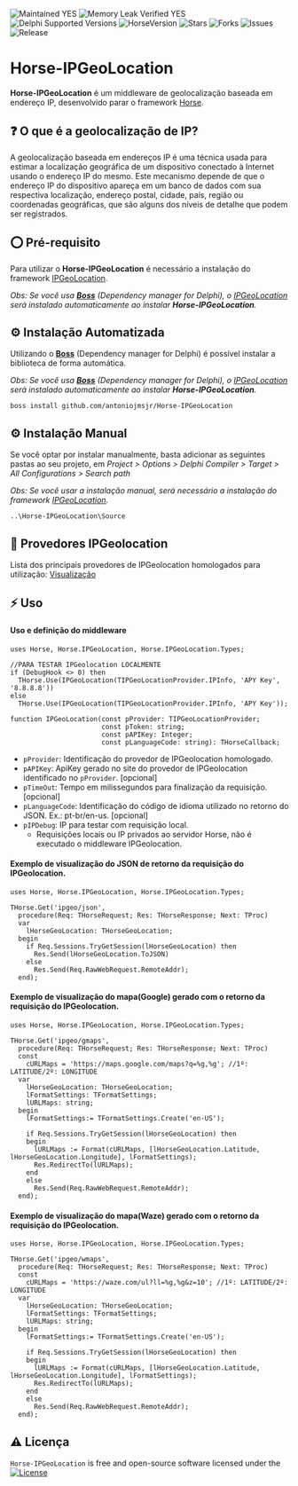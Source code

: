 ![Maintained YES](https://img.shields.io/badge/Maintained%3F-yes-green.svg?style=flat-square&color=important)
![Memory Leak Verified YES](https://img.shields.io/badge/Memory%20Leak%20Verified%3F-yes-green.svg?style=flat-square&color=important)
![Delphi Supported Versions](https://img.shields.io/badge/Delphi%20Supported%20Versions-Tokyo%2010.2.3%20and%20above-blue.svg?style=flat-square)
![HorseVersion](https://img.shields.io/badge/Horse%20minimum%20version-v3.0.1-blue.svg?style=flat-square)
![Stars](https://img.shields.io/github/stars/antoniojmsjr/Horse-IPGeoLocation.svg?style=flat-square)
![Forks](https://img.shields.io/github/forks/antoniojmsjr/Horse-IPGeoLocation.svg?style=flat-square)
![Issues](https://img.shields.io/github/issues/antoniojmsjr/Horse-IPGeoLocation.svg?style=flat-square&color=blue)
![Release](https://img.shields.io/github/v/release/antoniojmsjr/Horse-IPGeoLocation?label=Latest%20release&style=flat-square&color=important)

# Horse-IPGeoLocation

**Horse-IPGeoLocation** é um middleware de geolocalização baseada em endereço IP, desenvolvido parar o framework [Horse](https://github.com/HashLoad/horse).

## ❓ O que é a geolocalização de IP?

A geolocalização baseada em endereços IP é uma técnica usada para estimar a localização geográfica de um dispositivo conectado à Internet usando o endereço IP do mesmo. Este mecanismo depende de que o endereço IP do dispositivo apareça em um banco de dados com sua respectiva localização, endereço postal, cidade, país, região ou coordenadas geográficas, que são alguns dos níveis de detalhe que podem ser registrados.

## ⭕ Pré-requisito

Para utilizar o **Horse-IPGeoLocation** é necessário a instalação do framework [IPGeoLocation](https://github.com/antoniojmsjr/IPGeoLocation/releases/latest).

*Obs: Se você usa [**Boss**](https://github.com/HashLoad/boss/releases/latest) (Dependency manager for Delphi), o [IPGeoLocation](https://github.com/antoniojmsjr/IPGeoLocation/releases/latest) será instalado automaticamente ao instalar **Horse-IPGeoLocation**.*


## ⚙️ Instalação Automatizada

Utilizando o [**Boss**](https://github.com/HashLoad/boss/releases/latest) (Dependency manager for Delphi) é possível instalar a biblioteca de forma automática.

*Obs: Se você usa [**Boss**](https://github.com/HashLoad/boss/releases/latest) (Dependency manager for Delphi), o [IPGeoLocation](https://github.com/antoniojmsjr/IPGeoLocation/releases/latest) será instalado automaticamente ao instalar **Horse-IPGeoLocation**.*

```
boss install github.com/antoniojmsjr/Horse-IPGeoLocation
```

## ⚙️ Instalação Manual

Se você optar por instalar manualmente, basta adicionar as seguintes pastas ao seu projeto, em *Project > Options > Delphi Compiler > Target > All Configurations > Search path*

*Obs: Se você usar a instalação manual, será necessário a instalação do framework [IPGeoLocation](https://github.com/antoniojmsjr/IPGeoLocation/releases/latest).*

```
..\Horse-IPGeoLocation\Source
```

## 🧬 Provedores IPGeolocation

Lista dos principais provedores de IPGeolocation homologados para utilização: [Visualização](https://github.com/antoniojmsjr/IPGeoLocation#provedores-homologados)

## ⚡️ Uso

#### Uso e definição do middleware

```delphi
uses Horse, Horse.IPGeoLocation, Horse.IPGeoLocation.Types;

//PARA TESTAR IPGeolocation LOCALMENTE
if (DebugHook <> 0) then
  THorse.Use(IPGeoLocation(TIPGeoLocationProvider.IPInfo, 'APY Key', '8.8.8.8'))
else
  THorse.Use(IPGeoLocation(TIPGeoLocationProvider.IPInfo, 'APY Key'));
```

```delphi
function IPGeoLocation(const pProvider: TIPGeoLocationProvider;
                       const pToken: string;
                       const pAPIKey: Integer;
                       const pLanguageCode: string): THorseCallback;
```
* `pProvider`: Identificação do provedor de IPGeolocation homologado.
* `pAPIKey`: ApiKey gerado no site do provedor de IPGeolocation identificado no `pProvider`. [opcional]
* `pTimeOut`: Tempo em milissegundos para finalização da requisição. [opcional]
* `pLanguageCode`: Identificação do código de idioma utilizado no retorno do JSON. Ex.: pt-br/en-us. [opcional]
* `pIPDebug`: IP para testar com requisição local.
  * Requisições locais ou IP privados ao servidor Horse, não é executado o middleware IPGeolocation.

#### Exemplo de visualização do JSON de retorno da requisição do IPGeolocation.

```delphi
uses Horse, Horse.IPGeoLocation, Horse.IPGeoLocation.Types;

THorse.Get('ipgeo/json',
  procedure(Req: THorseRequest; Res: THorseResponse; Next: TProc)
  var
    lHorseGeoLocation: THorseGeoLocation;
  begin
    if Req.Sessions.TryGetSession(lHorseGeoLocation) then
      Res.Send(lHorseGeoLocation.ToJSON)
    else
      Res.Send(Req.RawWebRequest.RemoteAddr);
  end);
```

#### Exemplo de visualização do mapa(Google) gerado com o retorno da requisição do IPGeolocation.

```delphi
uses Horse, Horse.IPGeoLocation, Horse.IPGeoLocation.Types;

THorse.Get('ipgeo/gmaps',
  procedure(Req: THorseRequest; Res: THorseResponse; Next: TProc)
  const
    cURLMaps = 'https://maps.google.com/maps?q=%g,%g'; //1º: LATITUDE/2º: LONGITUDE
  var
    lHorseGeoLocation: THorseGeoLocation;
    lFormatSettings: TFormatSettings;
    lURLMaps: string;
  begin
    lFormatSettings:= TFormatSettings.Create('en-US');

    if Req.Sessions.TryGetSession(lHorseGeoLocation) then
    begin
      lURLMaps := Format(cURLMaps, [lHorseGeoLocation.Latitude, lHorseGeoLocation.Longitude], lFormatSettings);
      Res.RedirectTo(lURLMaps);
    end
    else
      Res.Send(Req.RawWebRequest.RemoteAddr);
  end);
```

#### Exemplo de visualização do mapa(Waze) gerado com o retorno da requisição do IPGeolocation.

```delphi
uses Horse, Horse.IPGeoLocation, Horse.IPGeoLocation.Types;

THorse.Get('ipgeo/wmaps',
  procedure(Req: THorseRequest; Res: THorseResponse; Next: TProc)
  const
    cURLMaps = 'https://waze.com/ul?ll=%g,%g&z=10'; //1º: LATITUDE/2º: LONGITUDE
  var
    lHorseGeoLocation: THorseGeoLocation;
    lFormatSettings: TFormatSettings;
    lURLMaps: string;
  begin
    lFormatSettings:= TFormatSettings.Create('en-US');

    if Req.Sessions.TryGetSession(lHorseGeoLocation) then
    begin
      lURLMaps := Format(cURLMaps, [lHorseGeoLocation.Latitude, lHorseGeoLocation.Longitude], lFormatSettings);
      Res.RedirectTo(lURLMaps);
    end
    else
      Res.Send(Req.RawWebRequest.RemoteAddr);
  end);
```
## ⚠️ Licença
`Horse-IPGeoLocation` is free and open-source software licensed under the [![License](https://img.shields.io/badge/license-Apache%202-blue.svg)](https://github.com/antoniojmsjr/Horse-IPGeoLocation/blob/master/LICENSE)
